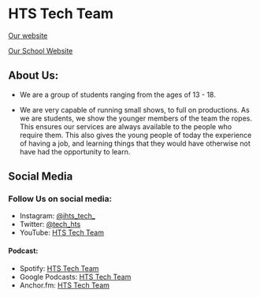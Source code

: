 # HTS Tech Team

[Our website](https://HTS-Tech-Team.github.io)

[Our School Website](https://www.holytrinity.w-sussex.sch.uk/)

## About Us:
- We are a group of students ranging from the ages of 13 - 18.

- We are very capable of running small shows, to full on productions. As we are students, we show the younger members of the team the ropes. This ensures our services are always available to the people who require them. This also gives the young people of today the experience of having a job, and learning things that they would have otherwise not have had the opportunity to learn.


## Social Media
### Follow Us on social media:
- Instagram: [@ihts_tech_](https://www.instagram.com/hts_tech_/)
- Twitter: [@tech_hts](https://twitter.com/tech_hts)
- YouTube: [HTS Tech Team](https://www.youtube.com/channel/UC23t4OU3liel2eaBAW9ON-w)
#### Podcast:
- Spotify: [HTS Tech Team](https://open.spotify.com/show/3pWpLrGqxlafuMFpEu8hcT)
- Google Podcasts: [HTS Tech Team](https://podcasts.google.com/feed/aHR0cHM6Ly9hbmNob3IuZm0vcy80NDJiZmNmYy9wb2RjYXN0L3Jzcw?sa=X&ved=0CAIQ9sEGahcKEwiIg6a86svtAhUAAAAAHQAAAAAQGg)
- Anchor.fm: [HTS Tech Team](https://anchor.fm/hts-tech-team/)
